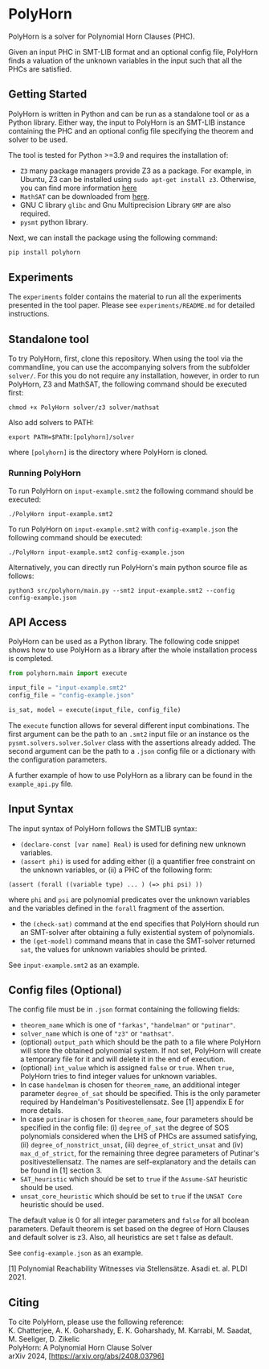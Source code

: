 # PolyHorn

PolyHorn is a solver for Polynomial Horn Clauses (PHC). 

Given an input PHC in SMT-LIB format and an optional config file, PolyHorn finds a valuation of the unknown variables in the input such that all the PHCs are satisfied. 


## Getting Started
PolyHorn is written in Python and can be run as a standalone tool or as a Python library. Either way, the input to PolyHorn is an SMT-LIB instance containing the PHC and an optional config file specifying the theorem and solver to be used. 

The tool is tested for Python >=3.9 and requires the installation of:
- `Z3` many package managers provide Z3 as a package. For example, in Ubuntu, Z3 can be installed using `sudo apt-get install z3`. Otherwise, you can find more information [here](https://github.com/Z3Prover/z3)
- `MathSAT` can be downloaded from [here](http://mathsat.fbk.eu/download.html).
- GNU C library `glibc` and Gnu Multiprecision Library `GMP` are also required.
- `pysmt` python library.

Next, we can install the package using the following command:
```bash
pip install polyhorn
```

## Experiments
The `experiments` folder contains the material to run all the experiments presented in the tool paper. Please see `experiments/README.md` for detailed instructions.

## Standalone tool

To try PolyHorn, first, clone this repository.
When using the tool via the commandline, you can use the accompanying solvers from the subfolder `solver/`. For this you do not require any installation, however, in order to run PolyHorn, Z3 and MathSAT, the following command should be executed first:

```
chmod +x PolyHorn solver/z3 solver/mathsat
```

Also add solvers to PATH:

```
export PATH=$PATH:[polyhorn]/solver
```
where `[polyhorn]` is the directory where PolyHorn is cloned.

### Running PolyHorn 

To run PolyHorn on `input-example.smt2` the following command should be executed:

```
./PolyHorn input-example.smt2
```

To run PolyHorn on `input-example.smt2` with `config-example.json` the following command should be executed:

```
./PolyHorn input-example.smt2 config-example.json
```

Alternatively, you can directly run PolyHorn's main python source file as follows:

```
python3 src/polyhorn/main.py --smt2 input-example.smt2 --config config-example.json
```


## API Access

PolyHorn can be used as a Python library. The following code snippet shows how to use PolyHorn as a library after the whole installation process is completed.

```python
from polyhorn.main import execute

input_file = "input-example.smt2"
config_file = "config-example.json"

is_sat, model = execute(input_file, config_file)
```

The `execute` function allows for several different input combinations. The first argument can be the path to an `.smt2` input file or an instance os the `pysmt.solvers.solver.Solver` class with the assertions already added. The second argument can be the path to a `.json` config file or a dictionary with the configuration parameters. 

A further example of how to use PolyHorn as a library can be found in the `example_api.py` file.


## Input Syntax

The input syntax of PolyHorn follows the SMTLIB syntax:

 - `(declare-const [var name] Real)` is used for defining new unknown variables. 
 - `(assert phi)` is used for adding either (i) a quantifier free constraint on the unknown variables, or (ii) a PHC of the following form:
 ```
 (assert (forall ((variable type) ... ) (=> phi psi) ))
 ```
 where `phi` and `psi` are polynomial predicates over the unknown variables and the variables defined in the `forall` fragment of the assertion. 
 - the `(check-sat)` command at the end specifies that PolyHorn should run an SMT-solver after obtaining a fully existential system of polynomials. 
 - the `(get-model)` command means that in case the SMT-solver returned `sat`, the values for unknown variables should be printed. 

 See `input-example.smt2` as an example. 

 ## Config files (Optional)

 The config file must be in `.json` format containing the following fields:
 - `theorem_name` which is one of `"farkas"`, `"handelman"` or `"putinar"`.
 - `solver_name` which is one of `"z3"` or `"mathsat"`.
 - (optional) `output_path` which should be the path to a file where PolyHorn will store the obtained polynomial system. If not set, PolyHorn will create a temporary file for it and will delete it in the end of execution.
 - (optional) `int_value` which is assigned `false` or `true`. When `true`, PolyHorn tries to find integer values for unknown variables. 
 - In case `handelman` is chosen for `theorem_name`, an additional integer parameter `degree_of_sat` should be specified. This is the only parameter required by Handelman's Positivestellensatz. See [1] appendix E for more details.
 - In case `putinar` is chosen for `theorem_name`, four parameters should be specified in the config file: (i) `degree_of_sat` the degree of SOS polynomials considered when the LHS of PHCs are assumed satisfying, (ii) `degree_of_nonstrict_unsat`, (iii) `degree_of_strict_unsat` and (iv) `max_d_of_strict`, for the remaining three degree parameters of Putinar's positivestellensatz. The names are self-explanatory and the details can be found in [1] section 3.
 - `SAT_heuristic` which should be set to `true` if the `Assume-SAT` heuristic should be used.
 - `unsat_core_heuristic` which should be set to `true` if the `UNSAT Core` heuristic should be used. 

The default value is 0 for all integer parameters and `false` for all boolean parameters. Default theorem is set based on the degree of Horn Clauses and default solver is z3. Also, all heuristics are set t false as default.

See `config-example.json` as an example. 

 [1] Polynomial Reachability Witnesses via Stellensätze. Asadi et. al. PLDI 2021.

## Citing

To cite PolyHorn, please use the following reference:\
K. Chatterjee, A. K. Goharshady, E. K. Goharshady, M. Karrabi, M. Saadat, M. Seeliger, D. Zikelic\
PolyHorn: A Polynomial Horn Clause Solver\
arXiv 2024, [https://arxiv.org/abs/2408.03796]



